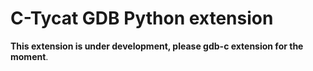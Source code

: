 # C-Tycat GDB Python extension

**This extension is under development, please gdb-c extension for the moment**.
